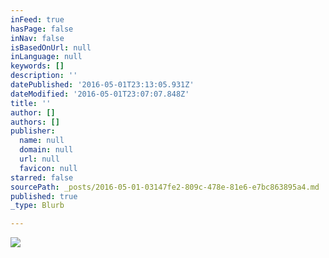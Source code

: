 ```yaml
---
inFeed: true
hasPage: false
inNav: false
isBasedOnUrl: null
inLanguage: null
keywords: []
description: ''
datePublished: '2016-05-01T23:13:05.931Z'
dateModified: '2016-05-01T23:07:07.848Z'
title: ''
author: []
authors: []
publisher:
  name: null
  domain: null
  url: null
  favicon: null
starred: false
sourcePath: _posts/2016-05-01-03147fe2-809c-478e-81e6-e7bc863895a4.md
published: true
_type: Blurb

---
```

![](https://the-grid-user-content.s3-us-west-2.amazonaws.com/de23f9db-22f5-4051-a098-c873c95b95c2.jpg)